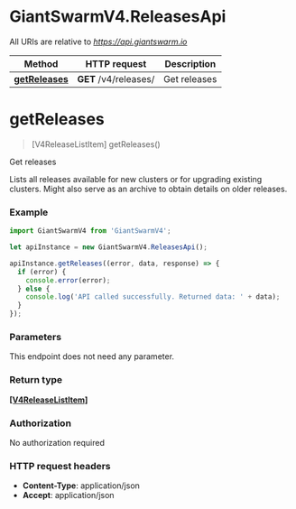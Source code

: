 # GiantSwarmV4.ReleasesApi

All URIs are relative to *https://api.giantswarm.io*

Method | HTTP request | Description
------------- | ------------- | -------------
[**getReleases**](ReleasesApi.md#getReleases) | **GET** /v4/releases/ | Get releases


<a name="getReleases"></a>
# **getReleases**
> [V4ReleaseListItem] getReleases()

Get releases

Lists all releases available for new clusters or for upgrading existing clusters. Might also serve as an archive to obtain details on older releases. 

### Example
```javascript
import GiantSwarmV4 from 'GiantSwarmV4';

let apiInstance = new GiantSwarmV4.ReleasesApi();

apiInstance.getReleases((error, data, response) => {
  if (error) {
    console.error(error);
  } else {
    console.log('API called successfully. Returned data: ' + data);
  }
});
```

### Parameters
This endpoint does not need any parameter.

### Return type

[**[V4ReleaseListItem]**](V4ReleaseListItem.md)

### Authorization

No authorization required

### HTTP request headers

 - **Content-Type**: application/json
 - **Accept**: application/json

